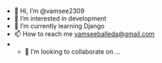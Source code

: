 - 👋 Hi, I’m @vamsee2309
- 👀 I’m interested in development
- 🌱 I’m currently learning Django
- 📫 How to reach me vamseeballeda@gmail.com
- - 💞️ I’m looking to collaborate on ...


<!---
vamsee2309/vamsee2309 is a ✨ special ✨ repository because its `README.md` (this file) appears on your GitHub profile.
You can click the Preview link to take a look at your changes.
--->

